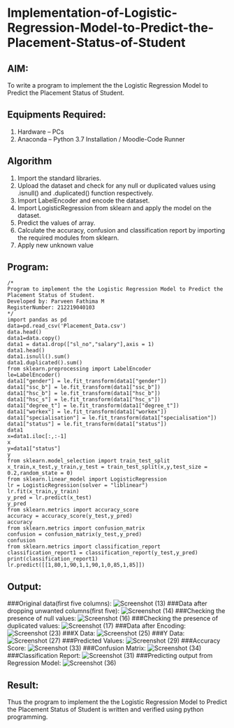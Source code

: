 # Implementation-of-Logistic-Regression-Model-to-Predict-the-Placement-Status-of-Student

## AIM:
To write a program to implement the the Logistic Regression Model to Predict the Placement Status of Student.

## Equipments Required:
1. Hardware – PCs
2. Anaconda – Python 3.7 Installation / Moodle-Code Runner

## Algorithm
1. Import the standard libraries.
2. Upload the dataset and check for any null or duplicated values using .isnull() and .duplicated() function respectively.
3. Import LabelEncoder and encode the dataset.
4. Import LogisticRegression from sklearn and apply the model on the dataset.
5. Predict the values of array.
6. Calculate the accuracy, confusion and classification report by importing the required modules from sklearn.
7. Apply new unknown value
## Program:
```
/*
Program to implement the the Logistic Regression Model to Predict the Placement Status of Student.
Developed by: Parveen Fathima M 
RegisterNumber: 212219040103  
*/
import pandas as pd
data=pd.read_csv('Placement_Data.csv')
data.head()
data1=data.copy()
data1 = data1.drop(["sl_no","salary"],axis = 1)
data1.head()
data1.isnull().sum()
data1.duplicated().sum()
from sklearn.preprocessing import LabelEncoder
le=LabelEncoder()
data1["gender"] = le.fit_transform(data1["gender"])
data1["ssc_b"] = le.fit_transform(data1["ssc_b"])
data1["hsc_b"] = le.fit_transform(data1["hsc_b"])
data1["hsc_s"] = le.fit_transform(data1["hsc_s"])
data1["degree_t"] = le.fit_transform(data1["degree_t"])
data1["workex"] = le.fit_transform(data1["workex"])
data1["specialisation"] = le.fit_transform(data1["specialisation"])
data1["status"] = le.fit_transform(data1["status"])
data1
x=data1.iloc[:,:-1]
x
y=data1["status"]
y
from sklearn.model_selection import train_test_split
x_train,x_test,y_train,y_test = train_test_split(x,y,test_size = 0.2,random_state = 0)
from sklearn.linear_model import LogisticRegression
lr = LogisticRegression(solver = "liblinear") 
lr.fit(x_train,y_train)
y_pred = lr.predict(x_test)
y_pred
from sklearn.metrics import accuracy_score
accuracy = accuracy_score(y_test,y_pred)
accuracy
from sklearn.metrics import confusion_matrix
confusion = confusion_matrix(y_test,y_pred)
confusion
from sklearn.metrics import classification_report
classification_report1 = classification_report(y_test,y_pred)
print(classification_report1)
lr.predict([[1,80,1,90,1,1,90,1,0,85,1,85]])
```

## Output:
###Original data(first five columns):
![Screenshot (13)](https://user-images.githubusercontent.com/87666371/174466991-5f0c9874-9dd3-49c4-99a1-af8dd01297f4.png)
###Data after dropping unwanted columns(first five):
![Screenshot (14)](https://user-images.githubusercontent.com/87666371/174467010-8ba28cda-d4d2-4034-9544-e1c4f55ec8de.png)
###Checking the presence of null values:
![Screenshot (16)](https://user-images.githubusercontent.com/87666371/174467031-37d4b3a5-6925-48d2-9861-815a9946cdca.png)
###Checking the presence of duplicated values:
![Screenshot (17)](https://user-images.githubusercontent.com/87666371/174467052-1d1608c7-0bc2-466e-ad7d-3ffde466bf0b.png)
###Data after Encoding:
![Screenshot (23)](https://user-images.githubusercontent.com/87666371/174467085-722dd946-8929-45fa-b932-a3b6b10acc58.png)
###X Data:
![Screenshot (25)](https://user-images.githubusercontent.com/87666371/174467105-e9ccfe2f-d22f-4875-9b1e-33ed8530cbc4.png)
###Y Data:
![Screenshot (27)](https://user-images.githubusercontent.com/87666371/174467134-263c4c8e-4ae0-48d2-8e9a-37abc254e1fb.png)
###Predicted Values:
![Screenshot (29)](https://user-images.githubusercontent.com/87666371/174467242-11d0755d-3df7-4c91-853b-405fbe6be2e8.png)
###Accuracy Score:
![Screenshot (33)](https://user-images.githubusercontent.com/87666371/174467383-25f203db-f99c-452f-95d9-7856df71d398.png)
###Confusion Matrix:
![Screenshot (34)](https://user-images.githubusercontent.com/87666371/174467412-70563b86-c118-43d0-ad00-e03d7c6f2291.png)
###Classification Report:
![Screenshot (31)](https://user-images.githubusercontent.com/87666371/174467314-07e0e6d4-7d99-4750-a8e5-a07bb8b62409.png)
###Predicting output from Regression Model:
![Screenshot (36)](https://user-images.githubusercontent.com/87666371/174467446-4c547a6c-4aa1-46ff-a9cb-711ba12d02f5.png)

## Result:
Thus the program to implement the the Logistic Regression Model to Predict the Placement Status of Student is written and verified using python programming.
